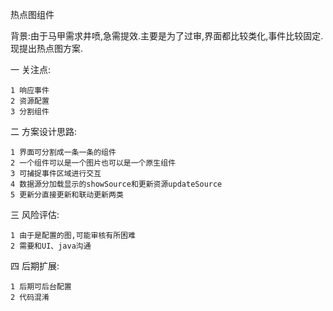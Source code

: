 
热点图组件

背景:由于马甲需求井喷,急需提效.主要是为了过审,界面都比较类化,事件比较固定.现提出热点图方案.

  一 关注点:
  
    1 响应事件
    2 资源配置
    3 分割组件
    
  二 方案设计思路:
  
    1 界面可分割成一条一条的组件
    2 一个组件可以是一个图片也可以是一个原生组件
    3 可捕捉事件区域进行交互
    4 数据源分加载显示的showSource和更新资源updateSource
    5 更新分直接更新和联动更新两类
    
    
三 风险评估:

    1 由于是配置的图,可能审核有所困难
    2 需要和UI、java沟通
   
四 后期扩展:
    
    1 后期可后台配置
    2 代码混淆

    
   
   
    

